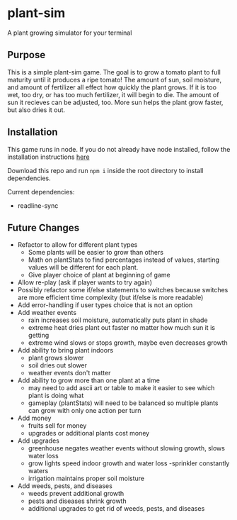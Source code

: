 # plant-sim
A plant growing simulator for your terminal

## Purpose

This is a simple plant-sim game. The goal is to grow a tomato plant to full maturity until it produces a ripe tomato! The amount of sun, soil moisture, and amount of fertilizer all effect how quickly the plant grows. If it is too wet, too dry, or has too much fertilizer, it will begin to die. The amount of sun it recieves can be adjusted, too. More sun helps the plant grow faster, but also dries it out.

## Installation

This game runs in node. If you do not already have node installed, follow the installation instructions [here](https://nodejs.org/en/download/package-manager/)

Download this repo and run `npm i` inside the root directory to install dependencies.

Current dependencies:
- readline-sync

## Future Changes

- Refactor to allow for different plant types
  - Some plants will be easier to grow than others
  - Math on plantStats to find percentages instead of values, starting values will be different for each plant.
  - Give player choice of plant at beginning of game
- Allow re-play (ask if player wants to try again)
- Possibly refactor some if/else statements to switches because switches are more efficient time complexity (but if/else is more readable)
- Add error-handling if user types choice that is not an option
- Add weather events 
  - rain increases soil moisture, automatically puts plant in shade
  - extreme heat dries plant out faster no matter how much sun it is getting
  - extreme wind slows or stops growth, maybe even decreases growth
- Add ability to bring plant indoors
  - plant grows slower
  - soil dries out slower
  - weather events don't matter
- Add ability to grow more than one plant at a time
  - may need to add ascii art or table to make it easier to see which plant is doing what
  - gameplay (plantStats) will need to be balanced so multiple plants can grow with only one action per turn
- Add money
  - fruits sell for money
  - upgrades or additional plants cost money
- Add upgrades
  - greenhouse negates weather events without slowing growth, slows water loss
  - grow lights speed indoor growth and water loss
  -sprinkler constantly waters
  - irrigation maintains proper soil moisture
- Add weeds, pests, and diseases
  - weeds prevent additional growth
  - pests and diseases shrink growth
  - additional upgrades to get rid of weeds, pests, and diseases
